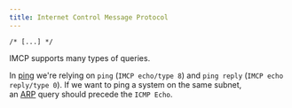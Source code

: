 ```yaml
---
title: Internet Control Message Protocol
---
```


`/* [...] */`

IMCP supports many types of queries.

In [ping](/private/cybersecurity/knowledge/tools/ping.md) we're relying on `ping` (`IMCP echo/type 8`) and `ping reply` (`IMCP echo reply/type 0`). If we want to ping a system on the same subnet, an [ARP](/private/networks/ARP.md) query should precede the `ICMP Echo`.
